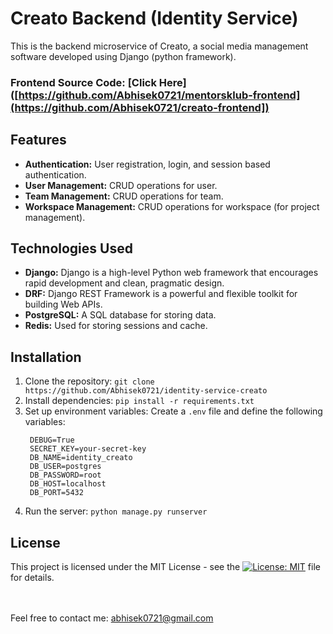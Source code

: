 # Creato Backend (Identity Service)

This is the backend microservice of Creato, a social media management software developed using Django (python framework).

### Frontend Source Code: [Click Here]([https://github.com/Abhisek0721/mentorsklub-frontend](https://github.com/Abhisek0721/creato-frontend])

## Features

- **Authentication:** User registration, login, and session based authentication.
- **User Management:** CRUD operations for user.
- **Team Management:** CRUD operations for team.
- **Workspace Management:** CRUD operations for workspace (for project management).

## Technologies Used

- **Django:** Django is a high-level Python web framework that encourages rapid development and clean, pragmatic design.
- **DRF:** Django REST Framework is a powerful and flexible toolkit for building Web APIs.
- **PostgreSQL:** A SQL database for storing data.
- **Redis:** Used for storing sessions and cache.

## Installation

1. Clone the repository: `git clone https://github.com/Abhisek0721/identity-service-creato`
2. Install dependencies: `pip install -r requirements.txt`
3. Set up environment variables: Create a `.env` file and define the following variables:
   ```
    DEBUG=True
    SECRET_KEY=your-secret-key
    DB_NAME=identity_creato
    DB_USER=postgres
    DB_PASSWORD=root
    DB_HOST=localhost
    DB_PORT=5432
   ```
4. Run the server: `python manage.py runserver`

## License

This project is licensed under the MIT License - see the [![License: MIT](https://img.shields.io/badge/License-MIT-yellow.svg)](https://github.com/Abhisek0721/identity-service-creato/blob/main/LICENSE)
 file for details.

</br></br>
Feel free to contact me: abhisek0721@gmail.com
